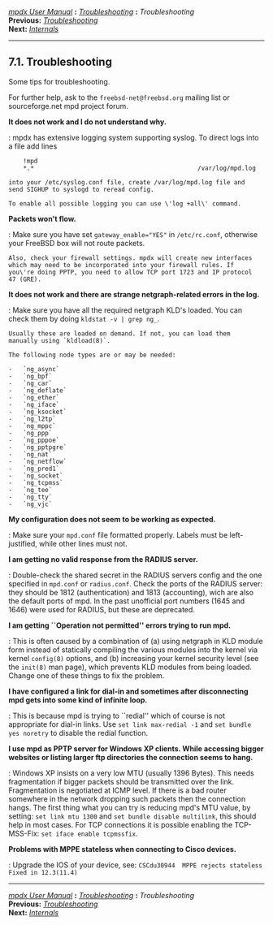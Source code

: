 [*mpdx User Manual*](README.md) **:** [*Troubleshooting*](mpd62.md)
**:** *Troubleshooting*\
**Previous:** [*Troubleshooting*](mpd62.md)\
**Next:** [*Internals*](mpd64.md)

------------------------------------------------------------------------

## 7.1. Troubleshooting

Some tips for troubleshooting.

For further help, ask to the `freebsd-net@freebsd.org` mailing list or
sourceforge.net mpd project forum.

****It does not work and I do not understand why.****

:   mpdx has extensive logging system supporting syslog. To direct logs
    into a file add lines

        !mpd
        *.*                                             /var/log/mpd.log

    into your /etc/syslog.conf file, create /var/log/mpd.log file and
    send SIGHUP to syslogd to reread config.

    To enable all possible logging you can use \'log +all\' command.

****Packets won\'t flow.****

:   Make sure you have set `gateway_enable="YES"` in `/etc/rc.conf`,
    otherwise your FreeBSD box will not route packets.

    Also, check your firewall settings. mpdx will create new interfaces
    which may need to be incorporated into your firewall rules. If
    you\'re doing PPTP, you need to allow TCP port 1723 and IP protocol
    47 (GRE).

****It does not work and there are strange netgraph-related errors in the log.****

:   Make sure you have all the required netgraph KLD\'s loaded. You can
    check them by doing ` kldstat -v | grep ng_ `.

    Usually these are loaded on demand. If not, you can load them
    manually using `kldload(8)`.

    The following node types are or may be needed:

    -   `ng_async`
    -   `ng_bpf`
    -   `ng_car`
    -   `ng_deflate`
    -   `ng_ether`
    -   `ng_iface`
    -   `ng_ksocket`
    -   `ng_l2tp`
    -   `ng_mppc`
    -   `ng_ppp`
    -   `ng_pppoe`
    -   `ng_pptpgre`
    -   `ng_nat`
    -   `ng_netflow`
    -   `ng_pred1`
    -   `ng_socket`
    -   `ng_tcpmss`
    -   `ng_tee`
    -   `ng_tty`
    -   `ng_vjc`

****My configuration does not seem to be working as expected.****

:   Make sure your `mpd.conf` file formatted properly. Labels must be
    left-justified, while other lines must not.

****I am getting no valid response from the RADIUS server.****

:   Double-check the shared secret in the RADIUS servers config and the
    one specified in `mpd.conf` or `radius.conf`. Check the ports of the
    RADIUS server: they should be 1812 (authentication) and 1813
    (accounting), wich are also the default ports of mpd. In the past
    unofficial port numbers (1645 and 1646) were used for RADIUS, but
    these are deprecated.

****I am getting \`\`Operation not permitted\'\' errors trying to run mpd.****

:   This is often caused by a combination of (a) using netgraph in KLD
    module form instead of statically compiling the various modules into
    the kernel via kernel `config(8)` options, and (b) increasing your
    kernel security level (see the `init(8)` man page), which prevents
    KLD modules from being loaded. Change one of these things to fix the
    problem.

****I have configured a link for dial-in and sometimes after disconnecting mpd gets into some kind of infinite loop.****

:   This is because mpd is trying to \`\`redial\'\' which of course is
    not appropriate for dial-in links. Use `set link max-redial -1` and
    `set bundle yes noretry` to disable the redial function.

****I use mpd as PPTP server for Windows XP clients. While accessing bigger websites or listing larger ftp directories the connection seems to hang.****

:   Windows XP insists on a very low MTU (usually 1396 Bytes). This
    needs fragmentation if bigger packets should be transmitted over the
    link. Fragmentation is negotiated at ICMP level. If there is a bad
    router somewhere in the network dropping such packets then the
    connection hangs. The first thing what you can try is reducing
    mpd\'s MTU value, by setting: `set link mtu 1300` and
    `set bundle disable multilink`, this should help in most cases. For
    TCP connections it is possible enabling the TCP-MSS-Fix:
    `set iface enable tcpmssfix`.

****Problems with MPPE stateless when connecting to Cisco devices.****

:   Upgrade the IOS of your device, see:
    `CSCdu30944  MPPE rejects stateless        Fixed in 12.3(11.4)`

------------------------------------------------------------------------

[*mpdx User Manual*](README.md) **:** [*Troubleshooting*](mpd62.md)
**:** *Troubleshooting*\
**Previous:** [*Troubleshooting*](mpd62.md)\
**Next:** [*Internals*](mpd64.md)
